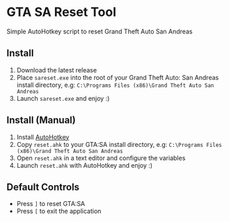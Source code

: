 # GTA SA Reset Tool
Simple AutoHotkey script to reset Grand Theft Auto San Andreas

## Install
1. Download the latest release
2. Place `sareset.exe` into the root of your Grand Theft Auto: San Andreas install directory, e.g: `C:\Programs Files (x86)\Grand Theft Auto San Andreas`
3. Launch `sareset.exe` and enjoy :)

## Install (Manual)
1. Install [AutoHotkey](https://www.autohotkey.com/)
2. Copy `reset.ahk` to your GTA:SA install directory, e.g: `C:\Programs Files (x86)\Grand Theft Auto San Andreas`
3. Open `reset.ahk` in a text editor and configure the variables
4. Launch `reset.ahk` with AutoHotkey and enjoy :)

## Default Controls
- Press `]` to reset GTA:SA
- Press `[` to exit the application 
